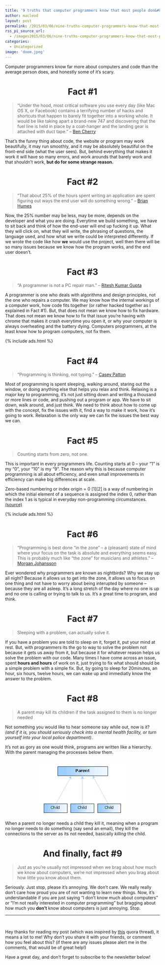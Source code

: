 ```yaml
---
title: '9 truths that computer programmers know that most people don&#8217;t.'
author: macleod
layout: post
permalink: /2015/03/06/nine-truths-computer-programmers-know-that-most-people-dont/
rss_pi_source_url:
  - /images2015/03/06/nine-truths-computer-programmers-know-that-most-people-dont/
categories:
  - Uncategorized
image: 'doom.jpeg'
---
```

Computer programmers know far more about computers and code than the average person does, and honestly some of it’s scary.

<h1 id="fact1" style="text-align: center;">
  Fact #1
</h1>

> &#8220;Under the hood, most critical software you use every day (like Mac OS X, or Facebook) contains a terrifying number of hacks and shortcuts that happen to barely fit together into a working whole. It would be like taking apart a brand-new 747 and discovering that the fuel line is held in place by a coat-hanger and the landing gear is attached with duct tape.&#8221; &#8211; [Ben Cherry][1]

That&#8217;s the funny thing about code, the website or program may work beautifully, it may run smoothly, and it may be absolutely beautiful on the front-end side (what the user sees). But, behind everything that makes it work it will have so many errors, and work arounds that barely work and that shouldn&#8217;t work, **but do for some strange reason.**

<h1 id="fact2" style="text-align: center;">
  Fact #2
</h1>

> &#8220;That about 25% of the hours spent writing an application are spent figuring out ways the end user will do something wrong.&#8221; &#8211; [Brian Humes][2]

Now, the 25% number may be less, may be more, depends on the developer and what you are doing. Everytime we build something, we have to sit back and think of how the end-user will end up fucking it up. What they will click on, what they will write, the phrasing of questions, the language used, and how what we write could be interpreted differently. If we wrote the code like how **we** would use the project, well then there will be so many issues because we know how the program works, and the end user doesn&#8217;t.

<h1 id="fact3" style="text-align: center;">
  Fact #3
</h1>

> &#8220;A programmer is not a PC repair man.&#8221; &#8211; [Ritesh Kumar Gupta][3]

A programmer is one who deals with algorithms and design principles, not the one who repairs a computer. We may know how the internal workings of a computer work, how code fits together (or rather hacked together as I explained in Fact #1). But, that does not mean we know how to fix hardware. That does not mean we know how to fix that issue you&#8217;re having with chrome that makes it crash everytime you open it, or why your computer is always overheating and the battery dying. Computers programmers, at the least know how to program computers, not fix them.

{% include ads.html %}

<h1 id="fact4" style="text-align: center;">
  Fact #4
</h1>

> &#8220;Programming is thinking, not typing.&#8221; &#8211; [Casey Patton][4]

Most of programming is spent sleeping, walking around, staring out the window, or doing anything else that helps you relax and think. Relaxing is a major key to programming, it&#8217;s not just sitting down and writing a thousand or more lines or code, and pushing out a program or app. We have to sit down, walk around, and just think. We need to think about how to come up with the concept, fix the issues with it, find a way to make it work, how it&#8217;s going to work. Relaxation is the only way we can fix the issues the best way we can.

<h1 id="fact5" style="text-align: center;">
  Fact #5
</h1>

> Counting starts from zero, not one.

This is important in every programmers life. Counting starts at 0 &#8211; your &#8220;1&#8221; is my &#8220;0&#8221;, your &#8220;10&#8221; is my &#8220;9&#8221;. The reason why this is because computer programming is all about efficiency, and even small improvements in efficiency can make big differences at scale.

Zero-based numbering or index origin = 0 \[1\]\[2\] is a way of numbering in which the initial element of a sequence is assigned the index 0, rather than the index 1 as is typical in everyday non-programming circumstances. [(source)][5]

{% include ads.html %}

<h1 id="fact6" style="text-align: center;">
  Fact #6
</h1>

> &#8220;Programming is best done &#8220;in the zone&#8221; &#8211; a (pleasant) state of mind where your focus on the task is absolute and everything seems easy. This is probably much like &#8220;the zone&#8221; for musicians and athletes.&#8221; &#8211; [Morgan Johansson][6]

Ever wondered why programmers are known as nightbirds? Why we stay up all night? Because it allows us to get into the zone, it allows us to focus on one thing and not have to worry about being interupted by someone &#8211; because they are all asleep. It&#8217;s a long stretch of the day where no one is up and no one is calling or trying to talk to us. It&#8217;s a great time to program, and think.

<h1 id="fact7" style="text-align: center;">
  Fact #7
</h1>

> Sleeping with a problem, can actually solve it.

If you have a problem you are told to sleep on it, forget it, put your mind at rest. But, with programmers its the go to way to solve the problem not because it gets us away from it, but because it for whatever reason helps us solve the problem with our code. Many times I have come across an issue, spent **hours and hours** of work on it, just trying to fix what should should be a simple problem with a simple fix. But, by going to sleep for 20minutes, an hour, six hours, twelve hours, we can wake up and immediatly know the answer to the problem.

<h1 id="fact8" style="text-align: center;">
  Fact #8
</h1>

> A parent may kill its children if the task assigned to them is no longer needed

Not something you would like to hear someone say while out, now is it? *(and if it is, you should seriously check into a mental health facility, or turn yourself into your local police department)*.

It&#8217;s not as gory as one would think, programs are written like a hierarchy. With the parent managing the processes below them.

<center>
  <br /> <img class=" aligncenter" src="/images/old/uploads/2015/03/Parent-Child.gif" alt="" /><br />
</center>

  
When a parent no longer needs a child they kill it, meaning when a program no longer needs to do something (say send an email), they kill the connections to the server as its not needed, basically *killing* the child.

<h1 id="andfinallyfact9" style="text-align: center;">
  And finally, fact #9
</h1>

> Just as you&#8217;re usually not impressed when we brag about how much we know about computers, we&#8217;re not impressed when you brag about how little you know about them.

Seriously. Just stop, please it&#8217;s annoying. We don&#8217;t care. We really really don&#8217;t care how proud you are of not wanting to learn new things. Now, it&#8217;s understandable if you are just saying &#8220;I don&#8217;t know much about computers&#8221; or &#8220;I&#8217;m not really interested in computer programming&#8221; but bragging about how much you **don&#8217;t** know about computers is just annoying. Stop.

* * *

&nbsp;

Hey thanks for reading my post (which was inspired by [this][7] quora thread), it means a lot to me! Why don&#8217;t you share it with your friends, or comment how you feel about this? (if there are any issues please alert me in the comments, that would be of great help!)

Have a great day, and don&#8217;t forget to subscribe to the newsletter below!

 [1]: http://www.quora.com/Ben-Cherry
 [2]: http://www.quora.com/Brian-Humes
 [3]: http://www.quora.com/Ritesh-Kumar-Gupta
 [4]: http://www.quora.com/Casey-Patton
 [5]: http://en.wikipedia.org/wiki/Zero-based_numbering
 [6]: http://www.quora.com/Morgan-Johansson
 [7]: http://www.quora.com/What-are-some-things-that-programmers-and-computer-scientists-know-but-most-people-dont